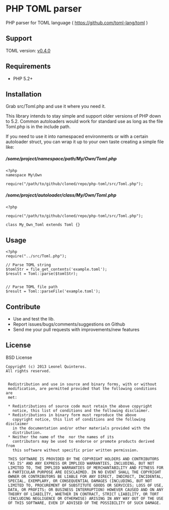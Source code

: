PHP TOML parser
===============

PHP parser for TOML language ( https://github.com/toml-lang/toml )


Support
-------

TOML version: [v0.4.0](https://github.com/mojombo/toml/blob/master/versions/en/toml-v0.4.0.md)


Requirements
------------

- PHP 5.2+


Installation
------------

Grab src/Toml.php and use it where you need it.

This library intends to stay simple and support older versions of PHP down to 5.2.
Common autoloaders would work for standard use as long as the file Toml.php is in the include path.


If you need to use it into namespaced environments or with a certain autoloader struct,
you can wrap it up to your own taste creating a simple file like:


##### /some/project/namespace/path/My/Own/Toml.php

```
<?php
namespace My\Own

require("/path/to/github/cloned/repo/php-toml/src/Toml.php");

```


##### /some/project/autoloader/class/My/Own/Toml.php

```
<?php

require("/path/to/github/cloned/repo/php-toml/src/Toml.php");

class My_Own_Toml extends Toml {}

```


Usage
-----

```
<?php
require("../src/Toml.php");

// Parse TOML string
$tomlStr = file_get_contents('example.toml');
$result = Toml::parse($tomlStr);


// Parse TOML file path
$result = Toml::parseFile('example.toml');
```


Contribute
----------

- Use and test the lib.
- Report issues/bugs/comments/suggestions on Github
- Send me your pull requests with improvements/new features



License
-------

BSD License

```
Copyright (c) 2013 Leonel Quinteros.
All rights reserved.


 Redistribution and use in source and binary forms, with or without
 modification, are permitted provided that the following conditions are
 met:

 * Redistributions of source code must retain the above copyright
   notice, this list of conditions and the following disclaimer.
 * Redistributions in binary form must reproduce the above
   copyright notice, this list of conditions and the following disclaimer
   in the documentation and/or other materials provided with the
   distribution.
 * Neither the name of the  nor the names of its
   contributors may be used to endorse or promote products derived from
   this software without specific prior written permission.

 THIS SOFTWARE IS PROVIDED BY THE COPYRIGHT HOLDERS AND CONTRIBUTORS
 "AS IS" AND ANY EXPRESS OR IMPLIED WARRANTIES, INCLUDING, BUT NOT
 LIMITED TO, THE IMPLIED WARRANTIES OF MERCHANTABILITY AND FITNESS FOR
 A PARTICULAR PURPOSE ARE DISCLAIMED. IN NO EVENT SHALL THE COPYRIGHT
 OWNER OR CONTRIBUTORS BE LIABLE FOR ANY DIRECT, INDIRECT, INCIDENTAL,
 SPECIAL, EXEMPLARY, OR CONSEQUENTIAL DAMAGES (INCLUDING, BUT NOT
 LIMITED TO, PROCUREMENT OF SUBSTITUTE GOODS OR SERVICES; LOSS OF USE,
 DATA, OR PROFITS; OR BUSINESS INTERRUPTION) HOWEVER CAUSED AND ON ANY
 THEORY OF LIABILITY, WHETHER IN CONTRACT, STRICT LIABILITY, OR TORT
 (INCLUDING NEGLIGENCE OR OTHERWISE) ARISING IN ANY WAY OUT OF THE USE
 OF THIS SOFTWARE, EVEN IF ADVISED OF THE POSSIBILITY OF SUCH DAMAGE.

```
